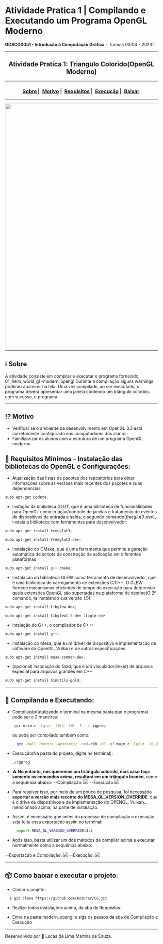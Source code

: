 # Atividade Pratica 1 | Compilando e Executando um Programa OpenGL Moderno
**GDSCO0051 - Introdução à Computação Gráfica** - Turmas 03/04 - 2020.1
___
<h2 align="center">Atividade Pratica 1: Triangulo Colorido(OpenGL Moderno)</h2>

___




<h3 align="center">
  <a href="#information_source-sobre">Sobre</a>&nbsp;|&nbsp;
  <a href="#interrobang-motivo">Motivo</a>&nbsp;|&nbsp;
  <a href="#seedling-requisitos-mínimos---instalação-das-bibliotecas-do-openGL-e-configurações">Requisitos</a>&nbsp;|&nbsp;
  <a href="#rocket-compilando-e-executando">Execução</a>&nbsp;|&nbsp;
  <a href="#package-como-baixar-o-projeto">Baixar</a>&nbsp;
</h3>

___

<div align="center" ><img src="https://i.imgur.com/dKUlh7A.gif" width="800"></div>

___

## :information_source: Sobre

A atividade consiste em compilar e executar o programa fornecido, 01_hello_world_gl -modern_opengl Durante a compilação alguns warnings poderão aparecer na tela. Uma vez compilado, ao ser executado, o programa deverá apresentar uma janela contendo um triângulo colorido.
com sucesso, o programa
___
## :interrobang: Motivo
 - Verificar se o ambiente de desenvolvimento em OpenGL 3.3 está corretamente configurado nos computadores dos alunos;
 - Familizarizar os alunos com a estrutura de um programa OpenGL moderno.

## :seedling: Requisitos Mínimos - Instalação das bibliotecas do OpenGL e Configurações:
- Atualização das listas de pacotes dos repositórios para obter informações sobre as versões mais recentes dos pacotes e suas dependencias
 ```c
 sudo apt-get update;
 ```
- Instação da biblioteca GLUT, que é uma biblioteca de funcionalidades para OpenGL como criação/controle de janelas e tratamento de eventos de dispositivos de entrada e saída, o segundo comando(_freeglut3-dev_), instala a biblioteca com ferramentas para desenvolvedor: 
```c
sudo apt-get install freeglut3; 
```
```c
sudo apt-get install freeglut3-dev; 
```
- Instalação do CMake, que é uma ferramenta que permite a geração automática de scripts de construção de aplicação em diferentes plataformas
```c
sudo apt-get install g++ cmake; 
```
- Instalação da biblioteca GLEW como ferramenta de desenvolvedor, que é uma biblioteca de carregamento de extensões C/C++. O GLEW fornece mecanismos eficientes de tempo de execução para determinar quais extensões OpenGL são suportadas na plataforma de destino(O 2º comando, ta instalando sua versão 1.5):
```c
sudo apt-get install libglew-dev; 
```
```c
sudo apt-get install libglew1.5-dev libglm-dev
```
- Intalação do G++, o compilador de C++:
```c
sudo apt-get install g++;  
```
- Instalação do Mesa, que é um driver de dispositivo e implementação de software do OpenGL, Vulkan e de outras especificações.
```c
sudo apt-get install mesa-common-dev;
```
 - (opcional) Instalação do Gold, que é um vinculador(linker) de arquivos especial para arquivos grandes em C++
```c 
sudo apt-get install binutils-gold; 
```
___
## :rocket: Compilando e Executando:
- Compilação(utulizando o terminal na mesma pasta que o programa) pode ser e 2 maneiras:
   ```bash
    gcc main.c -lglut -lGLU -lGL -I. -o cgprog
   ```
  ou pode ser compilado também como:
  ```bash
    gcc -Wall -Wextra -Wpedantic -std=c99 -O0 -g3 main.c -lglut -lGLU -lGL -o cgprog
  ```
 - Execução(Na pasta do projeto, digite no terminal):
   ```bash
   ./cgprog
    ```
  - :warning:  **No entanto, nós queremos um triângulo colorido, mas caso faça somente os comandos acima, resultará em um triângulo branco**, como a sequência abaixo:
  --Compilação:
    <img src="https://i.imgur.com/eHO5pAR.png">
  --Execução
     <img src="https://i.imgur.com/BJfyQ3R.png">
  
  - Para resolver isso, por meio de um pouco de pesquisa, foi necessário **exportar a versão mais recente do MESA_GL_VERSION_OVERRIDE**, que é o drive de dispositivos e de implementação do OPENGL, Vulkan... mencionado acima, na parte de instalação.
    
  - Assim, é necessário que antes do processo de compilação e execução seja feita essa exportação assim no terminal:
    ```bash
      export MESA_GL_VERSION_OVERRIDE=3.3
    ```
  - Após isso, basta utilizar um dos métodos de compilar acima e executar normalmente como a sequência abaixo:
    
   --Exportação e Compilação:
      <img src="https://i.imgur.com/56inU1Q.png">
   --Execução:
      <img src="https://i.imgur.com/zXXZHGP.png">
___ 
## :package: Como baixar e executar o projeto:

  - Clonar o projeto:
```bash
  $ git clone https://github.com/Aszurar/CG.git
```
  - Realize todas instalações acima, da aba de Requisitos.
  
  - Entre na pasta modern_opengl e siga os passos da aba de Compilação e Execução

___
Desenvolvido por :star2: Lucas de Lima Martins de Souza.
